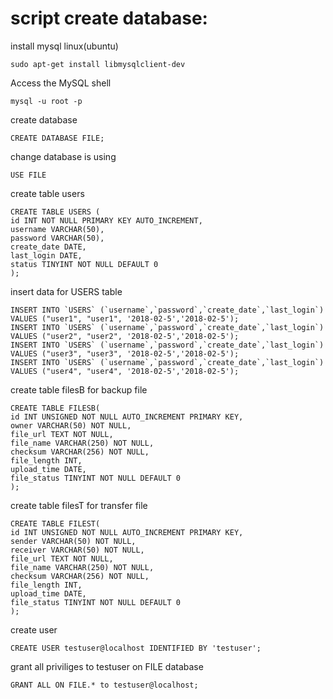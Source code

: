 # script create database:

install mysql linux(ubuntu)
```
sudo apt-get install libmysqlclient-dev
```
Access the MySQL shell
```
mysql -u root -p
```

create database 
```
CREATE DATABASE FILE;
```

change database is using
```
USE FILE
```

create table users
```
CREATE TABLE USERS (
id INT NOT NULL PRIMARY KEY AUTO_INCREMENT, 
username VARCHAR(50),
password VARCHAR(50),
create_date DATE,
last_login DATE,
status TINYINT NOT NULL DEFAULT 0
);
```

insert data for USERS table
```
INSERT INTO `USERS` (`username`,`password`,`create_date`,`last_login`) VALUES ("user1", "user1", '2018-02-5','2018-02-5');
INSERT INTO `USERS` (`username`,`password`,`create_date`,`last_login`) VALUES ("user2", "user2", '2018-02-5','2018-02-5');
INSERT INTO `USERS` (`username`,`password`,`create_date`,`last_login`) VALUES ("user3", "user3", '2018-02-5','2018-02-5');
INSERT INTO `USERS` (`username`,`password`,`create_date`,`last_login`) VALUES ("user4", "user4", '2018-02-5','2018-02-5');
```

create table filesB for backup file
```
CREATE TABLE FILESB(
id INT UNSIGNED NOT NULL AUTO_INCREMENT PRIMARY KEY,
owner VARCHAR(50) NOT NULL,
file_url TEXT NOT NULL,
file_name VARCHAR(250) NOT NULL,
checksum VARCHAR(256) NOT NULL,
file_length INT,
upload_time DATE,
file_status TINYINT NOT NULL DEFAULT 0
);
```


create table filesT for transfer file
```
CREATE TABLE FILEST(
id INT UNSIGNED NOT NULL AUTO_INCREMENT PRIMARY KEY,
sender VARCHAR(50) NOT NULL,
receiver VARCHAR(50) NOT NULL,
file_url TEXT NOT NULL,
file_name VARCHAR(250) NOT NULL,
checksum VARCHAR(256) NOT NULL,
file_length INT,
upload_time DATE,
file_status TINYINT NOT NULL DEFAULT 0
);
```

create user 
```
CREATE USER testuser@localhost IDENTIFIED BY 'testuser';
```

grant all priviliges to testuser on FILE database
```
GRANT ALL ON FILE.* to testuser@localhost;
```